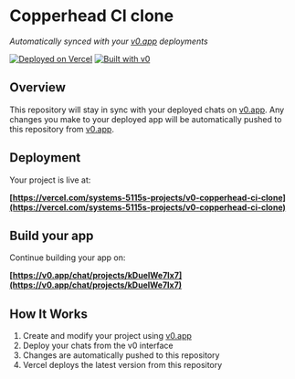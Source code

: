 # Copperhead CI clone

*Automatically synced with your [v0.app](https://v0.app) deployments*

[![Deployed on Vercel](https://img.shields.io/badge/Deployed%20on-Vercel-black?style=for-the-badge&logo=vercel)](https://vercel.com/systems-5115s-projects/v0-copperhead-ci-clone)
[![Built with v0](https://img.shields.io/badge/Built%20with-v0.app-black?style=for-the-badge)](https://v0.app/chat/projects/kDuelWe7Ix7)

## Overview

This repository will stay in sync with your deployed chats on [v0.app](https://v0.app).
Any changes you make to your deployed app will be automatically pushed to this repository from [v0.app](https://v0.app).

## Deployment

Your project is live at:

**[https://vercel.com/systems-5115s-projects/v0-copperhead-ci-clone](https://vercel.com/systems-5115s-projects/v0-copperhead-ci-clone)**

## Build your app

Continue building your app on:

**[https://v0.app/chat/projects/kDuelWe7Ix7](https://v0.app/chat/projects/kDuelWe7Ix7)**

## How It Works

1. Create and modify your project using [v0.app](https://v0.app)
2. Deploy your chats from the v0 interface
3. Changes are automatically pushed to this repository
4. Vercel deploys the latest version from this repository